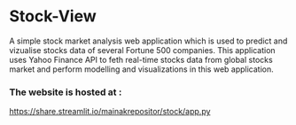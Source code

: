 # Stock-View

A simple stock market analysis web application which is used to predict and vizualise stocks data of several Fortune 500 companies. This application uses Yahoo Finance API to feth real-time stocks data from global stocks market and perform modelling and visualizations in this web application.

### The website is hosted at :
https://share.streamlit.io/mainakrepositor/stock/app.py

